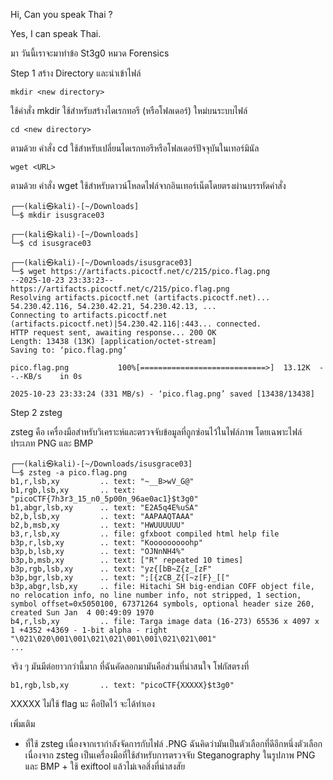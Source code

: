 Hi, Can you speak Thai ?

Yes, I can speak Thai.

มา วันนี้เราจะมาทำข้อ St3g0 หมวด Forensics

Step 1 สร้าง Directory และนำเข้าไฟล์

```
mkdir <new directory>
```
ใช้คำสั่ง mkdir ใช้สำหรับสร้างไดเรกทอรี (หรือโฟลเดอร์) ใหม่บนระบบไฟล์
```
cd <new directory>
```
ตามด้วย คำสั่ง cd ใช้สำหรับเปลี่ยนไดเรกทอรีหรือโฟลเดอร์ปัจจุบันในเทอร์มินัล
```
wget <URL>
```
ตามด้วย คำสั่ง wget ใช้สำหรับดาวน์โหลดไฟล์จากอินเทอร์เน็ตโดยตรงผ่านบรรทัดคำสั่ง

```
┌──(kali㉿kali)-[~/Downloads]
└─$ mkdir isusgrace03

┌──(kali㉿kali)-[~/Downloads]
└─$ cd isusgrace03

┌──(kali㉿kali)-[~/Downloads/isusgrace03]
└─$ wget https://artifacts.picoctf.net/c/215/pico.flag.png
--2025-10-23 23:33:23--  https://artifacts.picoctf.net/c/215/pico.flag.png
Resolving artifacts.picoctf.net (artifacts.picoctf.net)... 54.230.42.116, 54.230.42.21, 54.230.42.13, ...
Connecting to artifacts.picoctf.net (artifacts.picoctf.net)|54.230.42.116|:443... connected.
HTTP request sent, awaiting response... 200 OK
Length: 13438 (13K) [application/octet-stream]
Saving to: ‘pico.flag.png’

pico.flag.png           100%[============================>]  13.12K  --.-KB/s    in 0s      

2025-10-23 23:33:24 (331 MB/s) - ‘pico.flag.png’ saved [13438/13438]
```

Step 2 zsteg

zsteg คือ เครื่องมือสำหรับวิเคราะห์และตรวจจับข้อมูลที่ถูกซ่อนไว้ในไฟล์ภาพ โดยเฉพาะไฟล์ประเภท PNG และ BMP

```
┌──(kali㉿kali)-[~/Downloads/isusgrace03]
└─$ zsteg -a pico.flag.png
b1,r,lsb,xy         .. text: "~__B>wV_G@"
b1,rgb,lsb,xy       .. text: "picoCTF{7h3r3_15_n0_5p00n_96ae0ac1}$t3g0"
b1,abgr,lsb,xy      .. text: "E2A5q4E%uSA"
b2,b,lsb,xy         .. text: "AAPAAQTAAA"
b2,b,msb,xy         .. text: "HWUUUUUU"
b3,r,lsb,xy         .. file: gfxboot compiled html help file
b3p,r,lsb,xy        .. text: "Kooooooooohp"
b3p,b,lsb,xy        .. text: "OJNnNH4%"
b3p,b,msb,xy        .. text: ["R" repeated 10 times]
b3p,rgb,lsb,xy      .. text: "yz{[bB~Z{z_[zF"
b3p,bgr,lsb,xy      .. text: ";[{zCB_Z{[~z[F}_[["
b3p,abgr,lsb,xy     .. file: Hitachi SH big-endian COFF object file, no relocation info, no line number info, not stripped, 1 section, symbol offset=0x5050100, 67371264 symbols, optional header size 260, created Sun Jan  4 00:49:09 1970                                           
b4,r,lsb,xy         .. file: Targa image data (16-273) 65536 x 4097 x 1 +4352 +4369 - 1-bit alpha - right "\021\020\001\001\021\021\001\001\021\021\001"
...
```
จริง ๆ มันมีต่อยาวกว่านี้มาก ที่ฉันคัดลอกมามันคือส่วนที่น่าสนใจ โฟกัสตรงที่
```
b1,rgb,lsb,xy       .. text: "picoCTF{XXXXX}$t3g0"
```
XXXXX ไม่ใช้ flag นะ คือปิดไว้ จะได้ทำเอง

เพิ่มเติม

- ที่ใช้ zsteg เนื่องจากเรากำลังจัดการกับไฟล์ .PNG ฉันคิดว่ามันเป็นตัวเลือกที่ดีอีกหนึ่งตัวเลือก เนื่องจาก zsteg เป็นเครื่องมือที่ใช้สำหรับการตรวจจับ Steganography ในรูปภาพ PNG และ BMP + ใช้ exiftool แล้วไม่เจอสิ่งที่น่าสงสัย
